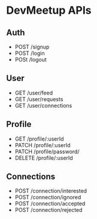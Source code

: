 # DevMeetup APIs

## Auth
 - POST /signup
 - POST /login
 - POSt /logout

## User
 - GET /user/feed
 - GET /user/requests
 - GET /user/connections

## Profile
 - GET /profile/:userId
 - PATCH /profile/:userId
 - PATCH /profile/password/
 - DELETE /profile/:userId

## Connections
 - POST /connection/interested
 - POST /connection/ignored
 - POST /connection/accepted
 - POST /connection/rejected